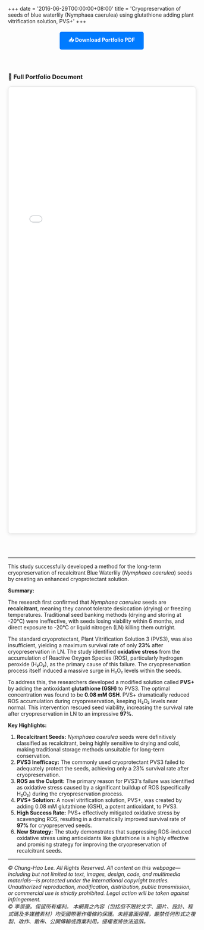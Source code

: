 +++
date = '2016-06-29T00:00:00+08:00'
title = 'Cryopreservation of seeds of blue waterlily (Nymphaea caerulea) using glutathione adding plant vitrification solution, PVS+'
+++

<div style="text-align: center; margin: 20px 0;">
    <a href="Cryopreservation of seeds of blue waterlily -Nymphaea caerulea- using glutathione adding plant vitrification solution, PVS+.pdf" download class="download-button" style="display: inline-block; padding: 12px 24px; background-color: #007bff; color: white; text-decoration: none; border-radius: 5px; font-weight: bold; transition: background-color 0.3s;">
        📥 Download Portfolio PDF
    </a>
</div>

<style>
.download-button:hover {
    background-color: #0056b3 !important;
}

.pdf-container {
    width: 100%;
    max-width: 900px;
    margin: 0 auto;
    padding: 20px 0;
}

.pdf-embed {
    width: 100%;
    height: 1200px;
    border: 1px solid #ddd;
    border-radius: 8px;
    box-shadow: 0 2px 10px rgba(0,0,0,0.1);
    margin-bottom: 30px;
}

.pdf-page-image {
    width: 100%;
    margin-bottom: 20px;
    border: 1px solid #e0e0e0;
    border-radius: 8px;
    box-shadow: 0 2px 8px rgba(0,0,0,0.08);
}

@media (max-width: 768px) {
    .pdf-embed {
        height: 600px;
    }
}
</style>

<div class="pdf-container">

### 📄 Full Portfolio Document

<!-- Option 1: Using iframe embed (works if PDF is in static folder) -->
<iframe src="Cryopreservation of seeds of blue waterlily -Nymphaea caerulea- using glutathione adding plant vitrification solution, PVS+.pdf" class="pdf-embed" type="application/pdf">
    <p>Your browser doesn't support PDF viewing. Please <a href="Cryopreservation of seeds of blue waterlily -Nymphaea caerulea- using glutathione adding plant vitrification solution, PVS+.pdf">download the PDF</a> to view it.</p>
</iframe>

<!-- Option 2: Using Google Docs Viewer (replace URL with your actual PDF URL) -->
<!--
<iframe src="https://docs.google.com/viewer?url=https://yourwebsite.com/path/to/CHLee_Portfolio.pdf&embedded=true" class="pdf-embed" frameborder="0"></iframe>
-->

<!-- Option 3: Display as images (if you convert PDF pages to images) -->
<!--
### Portfolio Pages

<img src="/images/portfolio/page1.jpg" alt="Portfolio Page 1" class="pdf-page-image" />
<img src="/images/portfolio/page2.jpg" alt="Portfolio Page 2" class="pdf-page-image" />
<img src="/images/portfolio/page3.jpg" alt="Portfolio Page 3" class="pdf-page-image" />
<img src="/images/portfolio/page4.jpg" alt="Portfolio Page 4" class="pdf-page-image" />
<img src="/images/portfolio/page5.jpg" alt="Portfolio Page 5" class="pdf-page-image" />
<img src="/images/portfolio/page6.jpg" alt="Portfolio Page 6" class="pdf-page-image" />
-->

</div>

---

This study successfully developed a method for the long-term cryopreservation of recalcitrant Blue Waterlily (*Nymphaea caerulea*) seeds by creating an enhanced cryoprotectant solution.

**Summary:**

The research first confirmed that *Nymphaea caerulea* seeds are **recalcitrant**, meaning they cannot tolerate desiccation (drying) or freezing temperatures. Traditional seed banking methods (drying and storing at -20°C) were ineffective, with seeds losing viability within 6 months, and direct exposure to -20°C or liquid nitrogen (LN) killing them outright.

The standard cryoprotectant, Plant Vitrification Solution 3 (PVS3), was also insufficient, yielding a maximum survival rate of only **23%** after cryopreservation in LN. The study identified **oxidative stress** from the accumulation of Reactive Oxygen Species (ROS), particularly hydrogen peroxide (H₂O₂), as the primary cause of this failure. The cryopreservation process itself induced a massive surge in H₂O₂ levels within the seeds.

To address this, the researchers developed a modified solution called **PVS+** by adding the antioxidant **glutathione (GSH)** to PVS3. The optimal concentration was found to be **0.08 mM GSH**. PVS+ dramatically reduced ROS accumulation during cryopreservation, keeping H₂O₂ levels near normal. This intervention rescued seed viability, increasing the survival rate after cryopreservation in LN to an impressive **97%**.

**Key Highlights:**

1.  **Recalcitrant Seeds:** *Nymphaea caerulea* seeds were definitively classified as recalcitrant, being highly sensitive to drying and cold, making traditional storage methods unsuitable for long-term conservation.
2.  **PVS3 Inefficacy:** The commonly used cryoprotectant PVS3 failed to adequately protect the seeds, achieving only a 23% survival rate after cryopreservation.
3.  **ROS as the Culprit:** The primary reason for PVS3's failure was identified as oxidative stress caused by a significant buildup of ROS (specifically H₂O₂) during the cryopreservation process.
4.  **PVS+ Solution:** A novel vitrification solution, PVS+, was created by adding 0.08 mM glutathione (GSH), a potent antioxidant, to PVS3.
5.  **High Success Rate:** PVS+ effectively mitigated oxidative stress by scavenging ROS, resulting in a dramatically improved survival rate of **97%** for cryopreserved seeds.
6.  **New Strategy:** The study demonstrates that suppressing ROS-induced oxidative stress using antioxidants like glutathione is a highly effective and promising strategy for improving the cryopreservation of recalcitrant seeds.


---
*© Chung-Hao Lee. All Rights Reserved.
All content on this webpage—including but not limited to text, images, design, code, and multimedia materials—is protected under the international copyright treaties. Unauthorized reproduction, modification, distribution, public transmission, or commercial use is strictly prohibited. Legal action will be taken against infringement.* <br>
*© 李崇豪。保留所有權利。
本網頁之內容（包括但不限於文字、圖片、設計、程式碼及多媒體素材）均受國際著作權條約保護。未經書面授權，嚴禁任何形式之複製、改作、散布、公開傳輸或商業利用。侵權者將依法追訴。*
